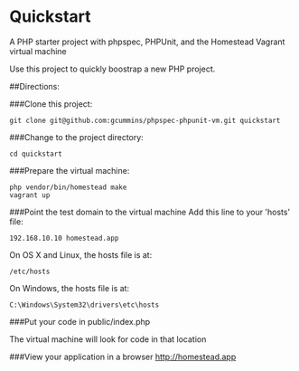 # Quickstart 
A PHP starter project with phpspec, PHPUnit, and the Homestead Vagrant virtual machine

Use this project to quickly boostrap a new PHP project.

##Directions:

###Clone this project:

`git clone git@github.com:gcummins/phpspec-phpunit-vm.git quickstart`

###Change to the project directory:

`cd quickstart`

###Prepare the virtual machine:

```
php vendor/bin/homestead make
vagrant up
```

###Point the test domain to the virtual machine
Add this line to your 'hosts' file:

`192.168.10.10 homestead.app`

On OS X and Linux, the hosts file is at:

`/etc/hosts`

On Windows, the hosts file is at:

`C:\Windows\System32\drivers\etc\hosts`

###Put your code in public/index.php

The virtual machine will look for code in that location

###View your application in a browser
http://homestead.app

